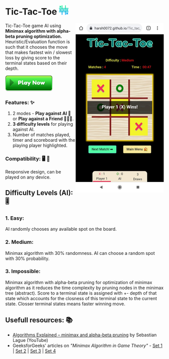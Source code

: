 # Tic-Tac-Toe <img src="https://github.com/harsh0072/Tic_tac_toe/blob/main/images/favicon.png" width="30">
<img src="https://github.com/harsh0072/Tic_tac_toe/blob/main/images/ScreenShots/%233.jfif" align="right" style="display:inline;" width="280" >

Tic-Tac-Toe game AI using **Minimax algorithm with alpha-beta pruning optimization.**<br>Heuristic/Evaluation function is such that it chooses the move that makes fastest win / slowest loss by giving score to the terminal states based on their depth.


<a href="https://harsh0072.github.io/Tic_tac_toe/"> <img src="https://github.com/harsh0072/Tic_tac_toe/blob/main/images/playnow.png" alt="PLAY NOW!" width="150" height="50"> </a>

### Features: ✨

1. 2 modes - **Play against AI 🤖** or **Play against a Friend 🙋🏻‍♂️**.
2. **3 difficulty levels** for playing against AI.
3. Number of matches played, timer and scoreboard with the playing player highlighted.


### Compatibility: 🖥️ 📱
Responsive design, can be played on any device.

## Difficulty Levels (AI): 🎚️
### 1. Easy: 
AI randomly chooses any available spot on the board.

### 2. Medium:
Minimax algorithm with 30% randomness. AI can choose a random spot with 30% probability.

### 3. Impossible:
Minimax algorithm with alpha-beta pruning for optimization of minimax algorithm as it reduces the time complexity by pruning nodes in the minimax tree (abstract).
Score to a terminal state is assigned with +- depth of that state which accounts for the closness of this terminal state to the current state. Closser terminal states means faster winning move.

## Usefull resources: 📚
- [Algorithms Explained – minimax and alpha-beta pruning](https://youtu.be/l-hh51ncgDI) by Sebastian Lague (YouTube)
- GeeksforGeeks' articles on *"Minimax Algorithm in Game Theory"* - [Set 1](https://www.geeksforgeeks.org/minimax-algorithm-in-game-theory-set-1-introduction/) | [Set 2](https://www.geeksforgeeks.org/minimax-algorithm-in-game-theory-set-2-evaluation-function/?ref=rp) | [Set 3](https://www.geeksforgeeks.org/minimax-algorithm-in-game-theory-set-3-tic-tac-toe-ai-finding-optimal-move/?ref=rp) | [Set 4](https://www.geeksforgeeks.org/minimax-algorithm-in-game-theory-set-4-alpha-beta-pruning/?ref=rp)


